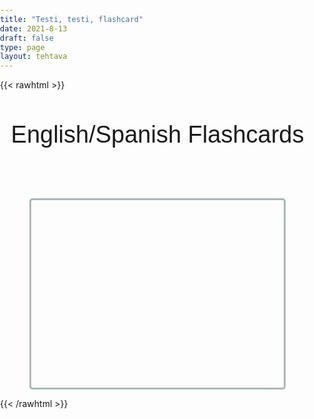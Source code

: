 ```yaml
---
title: "Testi, testi, flashcard"
date: 2021-8-13
draft: false
type: page
layout: tehtava
---
```


{{< rawhtml >}}
<!DOCTYPE html>
 <body>
  <div id="activityTitle">English/Spanish Flashcards</div>
  <div id="cardArea"></div>
  <div id="buttonArea"></div>
 </body>
</html>

<style>

html, body {
 margin: 0;
 padding: 0;
 -webkit-user-select: none;
 -moz-user-select: none;
 user-select: none;
}

#activityTitle{
 text-align:center;
 font-size:38px;
 font-family:Arial;
 margin-top:50px;
}
#cardArea{
 width: 80%;
 height: 300px;
 margin:auto;
 margin-top:80px;
 border:3px solid #ABB7B7;
 border-radius:5px;
 position:relative;
 overflow:hidden;
}
.card{
 width: 100%;
 height: 300px;
 position:absolute;
 text-align:center;
 line-height:200px;
 font-size:45px;
 color:#efefef;
 font-family:Arial;
 cursor:pointer;
}
#nextButton{
 width:80px;
 text-align:center;
 font-size:20px;
 padding:10px;
 cursor:pointer;
 color:#efefef;
 margin:auto;
 margin-top:30px;
 background-color:#019875;
 border: 2px solid #1E824C;
 border-radius:5px;
 font-family:Arial;
}
#nextButton:hover{
 opacity:.6;
}
#finalMessage{
 text-align:center;
 font-size:30px;
 margin-top:30px;
 font-family:Arial;
}
</style>

<script> $(document).ready(function () {

 var colorArray=["#019875","#1E8BC3","#D91E18","#D35400","#8E44AD","#C0392B"];
 var cardState;
 var currentQuestion=0;
 var qbank=new Array;

 loadDB();

function loadDB(){
 $.getJSON("../database/testi.json", function(data) {
  for(i=0;i<data.questionlist.length;i++){
   qbank[i]=[];
   qbank[i][0]=data.questionlist[i].cardfront;
   qbank[i][1]=data.questionlist[i].cardback;
  }//for
  beginActivity();
 })//gtjson
}//loadDB

 function beginActivity(){
  cardState=0;
  var color1=colorArray[Math.floor(Math.random()*colorArray.length)];
  $("#cardArea").empty();
  $("#cardArea").append('<div id="card1" class="card">' + qbank[currentQuestion][0] + '</div>');
  $("#cardArea").append('<div id="card2" class="card">' + qbank[currentQuestion][1] + '</div>');
  $("#card1").css("background-color",color1);
  $("#card2").css("background-color","#34495E");
  $("#card2").css("top","300px");
  $("#cardArea").on("click",function(){
   if(cardState!=1){
    cardState=1;
    //togglePosition();
    $("#card1").animate({top: "-=300"}, 150, function() {cardState=0;togglePosition();});
    $("#card2").animate({top: "-=300"}, 150, function() {togglePosition2();});
   }//if
  });//click function
  currentQuestion++;
  $("#buttonArea").empty();
  $("#buttonArea").append('<div id="nextButton">NEXT</div>');
  $("#nextButton").on("click",function(){
   if(currentQuestion<qbank.length){beginActivity();}
   else{displayFinalMessage();}
  });//click function
 }//beginactivity

 function togglePosition(){
  if($("#card1").position().top==-300){$("#card1").css("top","300px");};
 }//toggle

 function togglePosition2(){
  if($("#card2").position().top==-300){$("#card2").css("top","300px");};
 }//toggle2

 function displayFinalMessage(){
  $("#buttonArea").empty();
  $("#cardArea").empty();
  $("#cardArea").append('<div id="finalMessage">U done bro</div>');
 }//final message
});</script>

{{< /rawhtml >}}